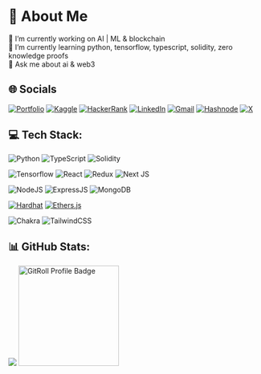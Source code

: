 # 💫 About Me

🔭 I’m currently working on AI | ML & blockchain<br>
🌱 I’m currently learning python, tensorflow, typescript, solidity, zero knowledge proofs<br>
💬 Ask me about ai & web3<br>

## 🌐 Socials

[![Portfolio](https://img.shields.io/badge/Portfolio-255E63?style=for-the-badge&logo=About.me&logoColor=white)](www.emreaslan.dev)
[![Kaggle](https://img.shields.io/badge/Kaggle-0077B5?style=for-the-badge&logo=kaggle&logoColor=white)](https://www.kaggle.com/emreaslan7)
[![HackerRank](https://img.shields.io/badge/-Hackerrank-black?style=for-the-badge&logo=Hackerrank)](https://www.hackerrank.com/profile/emreaslan7)
[![LinkedIn](https://img.shields.io/badge/LinkedIn-0077B5?style=for-the-badge&logo=linkedin&logoColor=white)](https://www.linkedin.com/in/emreaslan7/)
[![Gmail](https://img.shields.io/badge/Gmail-D14836?style=for-the-badge&logo=gmail&logoColor=white)](emreaslan.eth@gmail.com)
[![Hashnode](https://img.shields.io/badge/Hashnode-2962FF?style=for-the-badge&logo=hashnode&logoColor=white)](https://emreaslan.hashnode.dev/)
[![X](https://img.shields.io/badge/X-000000?style=for-the-badge&logo=x&logoColor=white)](https://twitter.com/blockenddev)


## 💻 Tech Stack:

![Python](https://img.shields.io/badge/python-3670A0?style=for-the-badge&logo=python&logoColor=ffdd54)
![TypeScript](https://img.shields.io/badge/TypeScript-007ACC?style=for-the-badge&logo=typescript&logoColor=white)
![Solidity](https://img.shields.io/badge/Solidity-e6e6e6?style=for-the-badge&logo=solidity&logoColor=black)

![Tensorflow](https://img.shields.io/badge/TensorFlow-FF6F00?style=for-the-badge&logo=tensorflow&logoColor=white)
![React](https://img.shields.io/badge/react-%2320232a.svg?style=for-the-badge&logo=react&logoColor=%2361DAFB)
![Redux](https://img.shields.io/badge/redux-%23593d88.svg?style=for-the-badge&logo=redux&logoColor=white)
![Next JS](https://img.shields.io/badge/Next-black?style=for-the-badge&logo=next.js&logoColor=white)

![NodeJS](https://img.shields.io/badge/Node.js-339933.svg?style=for-the-badge&logo=nodedotjs&logoColor=white)
![ExpressJS](https://img.shields.io/badge/Express-000000.svg?style=for-the-badge&logo=Express&logoColor=white)
![MongoDB](https://img.shields.io/badge/MongoDB-4EA94B?style=for-the-badge&logo=mongodb&logoColor=white)

[![Hardhat](https://img.shields.io/badge/Hardhat-FAD000?style=for-the-badge&labelColor=000000)](https://hardhat.org)
[![Ethers.js](https://img.shields.io/badge/ethers.js-%23338BAC.svg?style=for-the-badge&logo=ethereum&logoColor=white)](https://github.com/ethers-io/ethers.js)

![Chakra](https://img.shields.io/badge/chakra-%234ED1C5.svg?style=for-the-badge&logo=chakraui&logoColor=white)
![TailwindCSS](https://img.shields.io/badge/tailwindcss-%2338B2AC.svg?style=for-the-badge&logo=tailwind-css&logoColor=white)

## 📊 GitHub Stats:


  ![](http://github-profile-summary-cards.vercel.app/api/cards/stats?username=emreaslan7&theme=dark) <a href="https://gitroll.io/profile/u54IZd29QtIcKQ0Wygv5wJLRzEu22" target="_blank"><img height='200px'  src="https://gitroll.io/api/badges/profiles/v1/u54IZd29QtIcKQ0Wygv5wJLRzEu22" alt="GitRoll Profile Badge"/></a>


